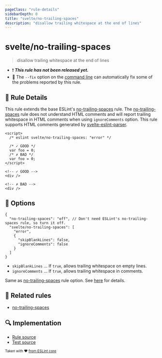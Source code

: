 ```yaml
---
pageClass: "rule-details"
sidebarDepth: 0
title: "svelte/no-trailing-spaces"
description: "disallow trailing whitespace at the end of lines"
---
```


# svelte/no-trailing-spaces

> disallow trailing whitespace at the end of lines

- :exclamation: <badge text="This rule has not been released yet." vertical="middle" type="error"> **_This rule has not been released yet._** </badge>
- :wrench: The `--fix` option on the [command line](https://eslint.org/docs/user-guide/command-line-interface#fixing-problems) can automatically fix some of the problems reported by this rule.

## :book: Rule Details

This rule extends the base ESLint's [no-trailing-spaces] rule. The [no-trailing-spaces] rule does not understand HTML comments and will report trailing whitespace in HTML comments when using `ignoreComments` option.
This rule supports HTML comments generated by [svelte-eslint-parser].

[svelte-eslint-parser]: https://github.com/ota-meshi/svelte-eslint-parser

<ESLintCodeBlock fix>

<!-- prettier-ignore-start -->
<!--eslint-skip-->

```svelte
<script>
  /* eslint svelte/no-trailing-spaces: "error" */

  /* ✓ GOOD */
  var foo = 0;
  /* ✗ BAD */
  var foo = 0;  
</script>

<!-- ✓ GOOD -->
<div />

<!-- ✗ BAD -->
<div />  
```

<!-- prettier-ignore-end -->

</ESLintCodeBlock>

## :wrench: Options

```jsonc
{
  "no-trailing-spaces": "off", // Don't need ESLint's no-trailing-spaces rule, so turn it off.
  "svelte/no-trailing-spaces": [
    "error",
    {
      "skipBlankLines": false,
      "ignoreComments": false
    }
  ]
}
```

- `skipBlankLines` ... If `true`, allows trailing whitespace on empty lines.
- `ignoreComments` ... If `true`, allows trailing whitespace in comments.

Same as [no-trailing-spaces] rule option. See [here](https://eslint.org/docs/rules/no-trailing-spaces#options) for details.

## :couple: Related rules

- [no-trailing-spaces]

[no-trailing-spaces]: https://eslint.org/docs/rules/no-trailing-spaces

## :mag: Implementation

- [Rule source](https://github.com/ota-meshi/eslint-plugin-svelte/blob/main/src/rules/no-trailing-spaces.ts)
- [Test source](https://github.com/ota-meshi/eslint-plugin-svelte/blob/main/tests/src/rules/no-trailing-spaces.ts)

<sup>Taken with ❤️ [from ESLint core](https://eslint.org/docs/rules/no-trailing-spaces)</sup>
